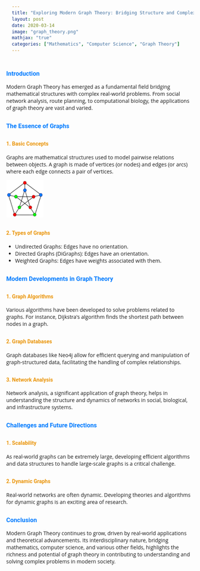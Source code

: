 ```yaml
---
title: "Exploring Modern Graph Theory: Bridging Structure and Complexity"
layout: post
date: 2020-03-14
image: "graph_theory.png"
mathjax: "true"
categories: ["Mathematics", "Computer Science", "Graph Theory"]
---
```


<style>
  @import url('https://fonts.googleapis.com/css2?family=Roboto:wght@300&display=swap');
  
  body {
      font-family: 'Open Sans', sans-serif;
  }

  h1 {
    font-family: 'Roboto', sans-serif;
    color: #007bff;
    margin-top: 30px;
  }

  h3 {
    font-family: 'Roboto', sans-serif;
    color: #007bff;
    margin-top: 30px;
  }

  h4 {
    font-family: 'Roboto', sans-serif;
    color: #EA950B;
    margin-top: 30px;
  }

  pre {
    background-color: #f9f9f9;
    padding: 15px;
    border-radius: 5px;
  }
</style>


### Introduction

Modern Graph Theory has emerged as a fundamental field bridging mathematical structures with complex real-world problems. From social network analysis, route planning, to computational biology, the applications of graph theory are vast and varied.

### The Essence of Graphs

#### 1. Basic Concepts

Graphs are mathematical structures used to model pairwise relations between objects. A graph is made of vertices (or nodes) and edges (or arcs) where each edge connects a pair of vertices.

<style>
.large-image {
    width: 100px;
    height: 100px;
}
</style>
<img src="/img/beauGraph.png" alt="Graph" class="large-image">


#### 2. Types of Graphs
- Undirected Graphs: Edges have no orientation.
- Directed Graphs (DiGraphs): Edges have an orientation.
- Weighted Graphs: Edges have weights associated with them.

### Modern Developments in Graph Theory
#### 1. Graph Algorithms
Various algorithms have been developed to solve problems related to graphs. For instance, Dijkstra's algorithm finds the shortest path between nodes in a graph.

#### 2. Graph Databases
Graph databases like Neo4j allow for efficient querying and manipulation of graph-structured data, facilitating the handling of complex relationships.

#### 3. Network Analysis
Network analysis, a significant application of graph theory, helps in understanding the structure and dynamics of networks in social, biological, and infrastructure systems.

### Challenges and Future Directions
#### 1. Scalability
As real-world graphs can be extremely large, developing efficient algorithms and data structures to handle large-scale graphs is a critical challenge.

#### 2. Dynamic Graphs
Real-world networks are often dynamic. Developing theories and algorithms for dynamic graphs is an exciting area of research.

### Conclusion
Modern Graph Theory continues to grow, driven by real-world applications and theoretical advancements. Its interdisciplinary nature, bridging mathematics, computer science, and various other fields, highlights the richness and potential of graph theory in contributing to understanding and solving complex problems in modern society.